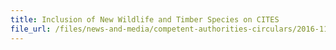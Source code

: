 ```yaml
---
title: Inclusion of New Wildlife and Timber Species on CITES 
file_url: /files/news-and-media/competent-authorities-circulars/2016-11-18-CA.pdf
---
```

